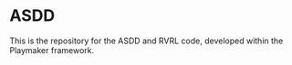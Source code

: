 ASDD
====
This is the repository for the ASDD and RVRL code, developed within the Playmaker framework.
